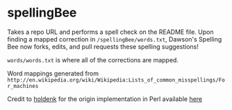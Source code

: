 spellingBee
============

Takes a repo URL and performs a spell check on the README file. Upon finding a mapped correction in  ```/spellingBee/words.txt```, Dawson's Spelling Bee now forks, edits, and pull requests these spelling suggestions!<br>

```words/words.txt``` is where all of the corrections are mapped.

Word mappings generated from ```http://en.wikipedia.org/wiki/Wikipedia:Lists_of_common_misspellings/For_machines``` 

Credit to [holdenk](https://github.com/holdenk) for the origin implementation in Perl available [here](https://github.com/holdenk/holdensmagicalunicorn)<br>
